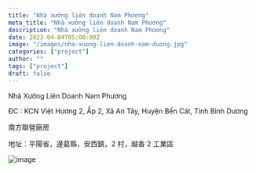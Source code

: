 ```yaml
---
title: "Nhà xưởng liên doanh Nam Phương"
meta_title: "Nhà xưởng liên doanh Nam Phương"
description: "Nhà xưởng liên doanh Nam Phương"
date: 2023-04-04T05:00:00Z
image: "/images/nha-xuong-lien-doanh-nam-duong.jpg"
categories: ["project"]
author: ""
tags: ["project"]
draft: false
---
```


Nhà Xưởng Liên Doanh Nam Phương

ĐC : KCN Việt Hương 2, Ấp 2, Xã An Tây, Huyện Bến Cát, Tỉnh Bình Dương

南方聯營廠房

地址：平陽省，邊葛縣，安西鎮，2 村，越香 2 工業區

![image](/images/nha-xuong-lien-doanh-nam-duong.jpg)
